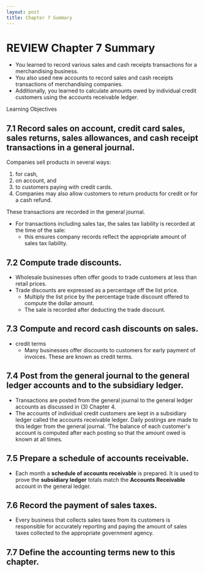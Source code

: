 ```yaml
---
layout: post
title: Chapter 7 Summary
---
```



# REVIEW Chapter 7 Summary

- You learned to record various sales and cash receipts transactions for a merchandising business. 
- You also used new accounts to record sales and cash receipts transactions of merchandising companies. 
- Additionally, you learned to calculate amounts owed by individual credit customers using the accounts receivable ledger.

Learning Objectives

## 7.1 Record sales on account, credit card sales, sales returns, sales allowances, and cash receipt transactions in a general journal.

Companies sell products in several ways:
1. for cash, 
2. on account, and 
3. to customers paying with credit cards. 
4. Companies may also allow customers to return products for credit or for a cash refund. 

These transactions are recorded in the general journal. 

- For transactions including sales tax, the sales tax liability is recorded at the time of the sale: 
   - this ensures company records reflect the appropriate amount of sales tax liability.

## 7.2 Compute trade discounts.

- Wholesale businesses often offer goods to trade customers at less than retail prices. 
- Trade discounts are expressed as a percentage off the list price. 
   - Multiply the list price by the percentage trade discount offered to compute the dollar amount.
   - The sale is recorded after deducting the trade discount.

## 7.3 Compute and record cash discounts on sales.

- credit terms
   - Many businesses offer discounts to customers for early payment of invoices. These are known as credit terms.

## 7.4 Post from the general journal to the general ledger accounts and to the subsidiary ledger.

- Transactions are posted from the general journal to the general ledger accounts as discussed in (3) Chapter 4. 
- The accounts of individual credit customers are kept in a subsidiary ledger called the accounts receivable ledger. Daily postings are made to this ledger from the general journal. ‘The balance of each customer's account is computed after each posting so that the amount owed is known at all times.

## 7.5 Prepare a schedule of accounts receivable.

- Each month a **schedule of accounts receivable** is prepared. It is used to prove the **subsidiary ledger** totals match the **Accounts Receivable** account in the general ledger.

## 7.6 Record the payment of sales taxes.

- Every business that collects sales taxes from its customers is responsible for accurately reporting and paying the amount of sales taxes collected to the appropriate government agency.

## 7.7 Define the accounting terms new to this chapter.




